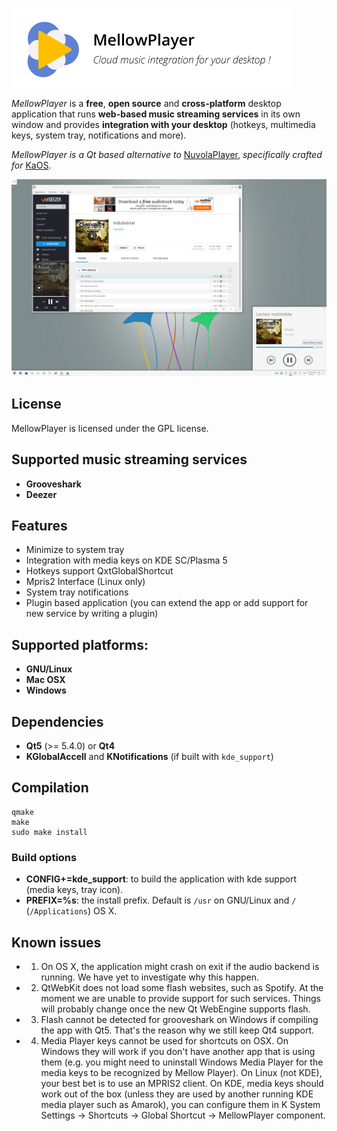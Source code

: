 ![MellowPlayer banner](/banner.png)

*MellowPlayer* is a **free**, **open source** and **cross-platform** desktop application
that runs **web-based music streaming services** in its own window and
provides **integration with your desktop** (hotkeys, multimedia keys, system tray,
notifications and more).

*MellowPlayer is a Qt based alternative to* [NuvolaPlayer](https://tiliado.eu/nuvolaplayer/), 
*specifically crafted for* [KaOS](http://kaosx.us/).

![MellowPlayer](docs/_static/mellowplayer-kaos.png "MellowPlayer on KaOS (Plasma5)")

## License

MellowPlayer is licensed under the GPL license.

## Supported music streaming services

- **Grooveshark**
- **Deezer**

## Features

- Minimize to system tray
- Integration with media keys on KDE SC/Plasma 5
- Hotkeys support QxtGlobalShortcut
- Mpris2 Interface (Linux only)
- System tray notifications
- Plugin based application (you can extend the app or add support for new service by writing a plugin)

## Supported platforms:

- **GNU/Linux**
- **Mac OSX**
- **Windows**

## Dependencies

- **Qt5** (>= 5.4.0) or **Qt4**
- **KGlobalAccell** and **KNotifications** (if built with ``kde_support``)

## Compilation

```
qmake
make
sudo make install
```

### Build options

- **CONFIG+=kde_support**: to build the application with kde support (media keys, tray icon).
- **PREFIX=%s**: the install prefix. Default is ``/usr`` on GNU/Linux and ``/`` (``/Applications``) OS X.

## Known issues

- 1) On OS X, the application might crash on exit if the audio backend is running. We have yet to investigate why this happen.

- 2) QtWebKit does not load some flash websites, such as Spotify. At the moment we are unable to provide
   support for such services. Things will probably change once the new Qt WebEngine supports flash.

- 3) Flash cannot be detected for grooveshark on Windows if compiling the app with Qt5. That's the reason
   why we still keep Qt4 support.

- 4) Media Player keys cannot be used for shortcuts on OSX. On Windows they will work if you don't have another app that is using them (e.g. you might need to uninstall Windows Media Player for the media keys to be recognized by Mellow Player). On Linux (not KDE), your best bet is to use an MPRIS2 client. On KDE, media keys should work out of the box (unless they are used by another running KDE media player such as Amarok), you can configure them in K System Settings -> Shortcuts -> Global Shortcut -> MellowPlayer component.
